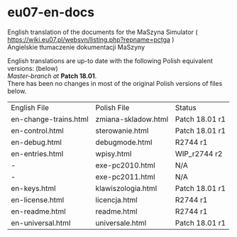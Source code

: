 # eu07-en-docs
English translation of the documents for the MaSzyna Simulator ( https://wiki.eu07.pl/websvn/listing.php?repname=pctga ) 
<br>Angielskie tłumaczenie dokumentacji MaSzyny 

English translations are up-to date with the following Polish equivalent versions: (below) <br>
<i>Master-branch at </i><b>Patch 18.01</b>.<br>
There has been no changes in most of the original Polish versions of files below.
<table>
<tr><td>English File</td><td>Polish File</td><td>Status</td></tr>
<tr><td>en-change-trains.html</td><td>zmiana-skladow.html</td><td>Patch 18.01 r1</td></tr>
<tr><td>en-control.html</td><td>sterowanie.html</td><td>Patch 18.01 r1</td></tr>
<tr><td>en-debug.html</td><td>debugmode.html</td><td>R2744 r1</td></tr>
<tr><td>en-entries.html</td><td>wpisy.html</td><td>WIP_r2744 r2</td></tr>
<tr><td>-</td><td>exe-pc2010.html</td><td>N/A</td></tr>
<tr><td>-</td><td>exe-pc2011.html</td><td>N/A</td></tr>
<tr><td>en-keys.html</td><td>klawiszologia.html</td><td>Patch 18.01 r1</td></tr>
<tr><td>en-license.html</td><td>licencja.html</td><td>R2744 r1</td></tr>
<tr><td>en-readme.html</td><td>readme.html</td><td>R2744 r1</td></tr>
<tr><td>en-universal.html</td><td>universale.html</td><td>Patch 18.01 r1</td></tr>
</table>
